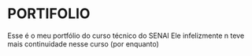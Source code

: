 # PORTIFOLIO
Esse é o meu portfólio do curso técnico do SENAI
Ele infelizmente n teve mais continuidade nesse curso (por enquanto)
